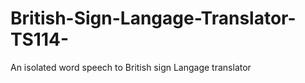 # British-Sign-Langage-Translator-TS114-
An isolated word speech to British sign Langage translator
